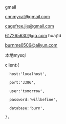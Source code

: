 gmail

cnnmycat@gmail.com

cagefree.jie@gmail.com

617265630@qq.com huaj1d

burnme0506@aliyun.com

本地mysql

client:{

```
  host:'localhost',

  port:'3306',

  user:'tomorrow',

  password:'willbefine',

  database:'burn',

},
```



